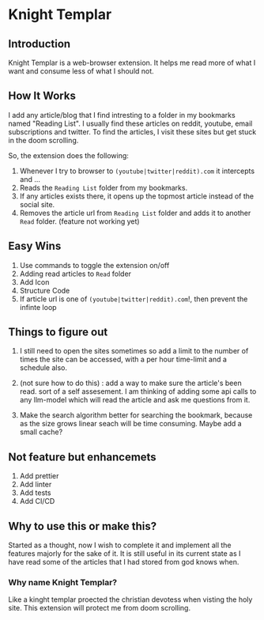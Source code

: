 # Knight Templar

## Introduction

Knight Templar is a web-browser extension.
It helps me read more of what I want and consume less of what I should not.

## How It Works

I add any article/blog that I find intresting to a folder in my bookmarks named "Reading List".
I usually find these articles on reddit, youtube, email subscriptions and twitter.
To find the articles, I visit these sites but get stuck in the doom scrolling.

So, the extension does the following:

1. Whenever I try to browser to `(youtube|twitter|reddit).com` it intercepts and ...
1. Reads the `Reading List` folder from my bookmarks.
1. If any articles exists there, it opens up the topmost article instead of the social site.
1. Removes the article url from `Reading List` folder and adds it to another `Read` folder. (feature not working yet)

## Easy Wins

1. Use commands to toggle the extension on/off
2. Adding read articles to `Read` folder
3. Add Icon
4. Structure Code
5. If article url is one of `(youtube|twitter|reddit).com`!, then prevent the infinte loop

## Things to figure out

1. I still need to open the sites sometimes so add a limit to the number of times the site can be accessed, with a per hour time-limit and a schedule also.

2. (not sure how to do this) : add a way to make sure the article's been read. sort of a self assesement. I am thinking of adding some api calls to any llm-model which will read the article and ask me questions from it.

3. Make the search algorithm better for searching the bookmark, because as the size grows linear seach will be time consuming. Maybe add a small cache?

## Not feature but enhancemets

1. Add prettier
2. Add linter
3. Add tests
4. Add CI/CD

## Why to use this or make this?

Started as a thought, now I wish to complete it and implement all the features majorly for the sake of it. It is still useful in its current state as I have read some of the articles that I had stored from god knows when.

### Why name Knight Templar?

Like a kinght templar proected the christian devotess when visting the holy site.
This extension will protect me from doom scrolling.
